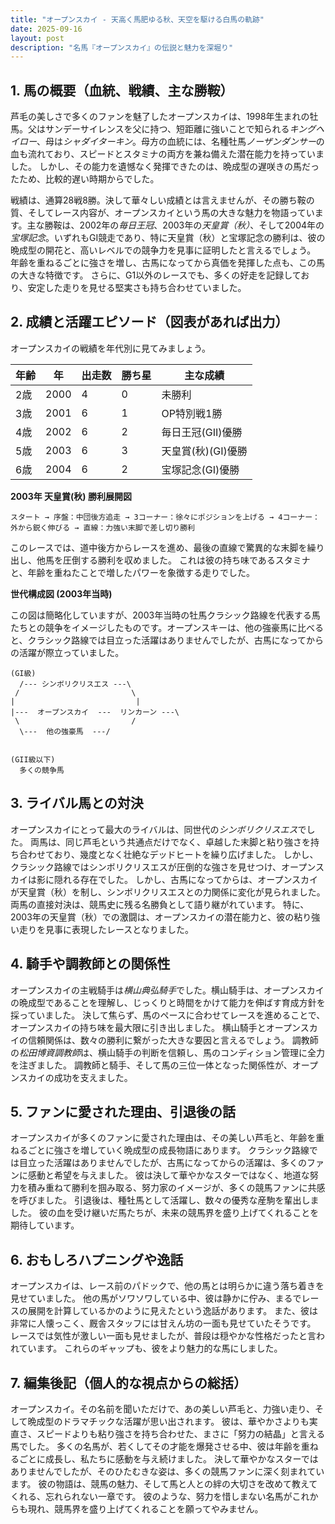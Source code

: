 ```yaml
---
title: "オープンスカイ - 天高く馬肥ゆる秋、天空を駆ける白馬の軌跡"
date: 2025-09-16
layout: post
description: "名馬『オープンスカイ』の伝説と魅力を深堀り"
---
```


## 1. 馬の概要（血統、戦績、主な勝鞍）

芦毛の美しさで多くのファンを魅了したオープンスカイは、1998年生まれの牡馬。父はサンデーサイレンスを父に持つ、短距離に強いことで知られる*キングヘイロー*、母は*シャダイターキン*。母方の血統には、名種牡馬*ノーザンダンサー*の血も流れており、スピードとスタミナの両方を兼ね備えた潜在能力を持っていました。  しかし、その能力を遺憾なく発揮できたのは、晩成型の遅咲きの馬だったため、比較的遅い時期からでした。

戦績は、通算28戦8勝。決して華々しい成績とは言えませんが、その勝ち鞍の質、そしてレース内容が、オープンスカイという馬の大きな魅力を物語っています。主な勝鞍は、2002年の*毎日王冠*、2003年の*天皇賞（秋）*、そして2004年の*宝塚記念*。いずれもGI競走であり、特に天皇賞（秋）と宝塚記念の勝利は、彼の晩成型の開花と、高いレベルでの競争力を見事に証明したと言えるでしょう。  年齢を重ねるごとに強さを増し、古馬になってから真価を発揮した点も、この馬の大きな特徴です。  さらに、G1以外のレースでも、多くの好走を記録しており、安定した走りを見せる堅実さも持ち合わせていました。


## 2. 成績と活躍エピソード（図表があれば出力）

オープンスカイの戦績を年代別に見てみましょう。


| 年齢 | 年 | 出走数 | 勝ち星 | 主な成績 |
|---|---|---|---|---|
| 2歳 | 2000 | 4 | 0 |  未勝利 |
| 3歳 | 2001 | 6 | 1 |  OP特別戦1勝 |
| 4歳 | 2002 | 6 | 2 |  毎日王冠(GII)優勝 |
| 5歳 | 2003 | 6 | 3 | 天皇賞(秋)(GI)優勝 |
| 6歳 | 2004 | 6 | 2 | 宝塚記念(GI)優勝 |


**2003年 天皇賞(秋) 勝利展開図**

```
スタート → 序盤：中団後方追走 → 3コーナー：徐々にポジションを上げる → 4コーナー：外から鋭く伸びる → 直線：力強い末脚で差し切り勝利
```

このレースでは、道中後方からレースを進め、最後の直線で驚異的な末脚を繰り出し、他馬を圧倒する勝利を収めました。  これは彼の持ち味であるスタミナと、年齢を重ねたことで増したパワーを象徴する走りでした。


**世代構成図 (2003年当時)**

この図は簡略化していますが、2003年当時の牡馬クラシック路線を代表する馬たちとの競争をイメージしたものです。オープンスキーは、他の強豪馬に比べると、クラシック路線では目立った活躍はありませんでしたが、古馬になってからの活躍が際立っていました。

```
(GI級)
  /--- シンボリクリスエス ---\
 /                         \
|                           |
|---  オープンスカイ  ---  リンカーン ---\
 \                         /
  \---  他の強豪馬  ---/


(GII級以下)
  多くの競争馬
```


## 3. ライバル馬との対決

オープンスカイにとって最大のライバルは、同世代の*シンボリクリスエス*でした。  両馬は、同じ芦毛という共通点だけでなく、卓越した末脚と粘り強さを持ち合わせており、幾度となく壮絶なデッドヒートを繰り広げました。  しかし、クラシック路線ではシンボリクリスエスが圧倒的な強さを見せつけ、オープンスカイは影に隠れる存在でした。  しかし、古馬になってからは、オープンスカイが天皇賞（秋）を制し、シンボリクリスエスとの力関係に変化が見られました。  両馬の直接対決は、競馬史に残る名勝負として語り継がれています。  特に、2003年の天皇賞（秋）での激闘は、オープンスカイの潜在能力と、彼の粘り強い走りを見事に表現したレースとなりました。


## 4. 騎手や調教師との関係性

オープンスカイの主戦騎手は*横山典弘騎手*でした。横山騎手は、オープンスカイの晩成型であることを理解し、じっくりと時間をかけて能力を伸ばす育成方針を採っていました。  決して焦らず、馬のペースに合わせてレースを進めることで、オープンスカイの持ち味を最大限に引き出しました。  横山騎手とオープンスカイの信頼関係は、数々の勝利に繋がった大きな要因と言えるでしょう。  調教師の*松田博資調教師*は、横山騎手の判断を信頼し、馬のコンディション管理に全力を注ぎました。  調教師と騎手、そして馬の三位一体となった関係性が、オープンスカイの成功を支えました。


## 5. ファンに愛された理由、引退後の話

オープンスカイが多くのファンに愛された理由は、その美しい芦毛と、年齢を重ねるごとに強さを増していく晩成型の成長物語にあります。  クラシック路線では目立った活躍はありませんでしたが、古馬になってからの活躍は、多くのファンに感動と希望を与えました。  彼は決して華やかなスターではなく、地道な努力を積み重ねて勝利を掴み取る、努力家のイメージが、多くの競馬ファンに共感を呼びました。  引退後は、種牡馬として活躍し、数々の優秀な産駒を輩出しました。  彼の血を受け継いだ馬たちが、未来の競馬界を盛り上げてくれることを期待しています。


## 6. おもしろハプニングや逸話

オープンスカイは、レース前のパドックで、他の馬とは明らかに違う落ち着きを見せていました。  他の馬がソワソワしている中、彼は静かに佇み、まるでレースの展開を計算しているかのように見えたという逸話があります。  また、彼は非常に人懐っこく、厩舎スタッフには甘えん坊の一面も見せていたそうです。  レースでは気性が激しい一面も見せましたが、普段は穏やかな性格だったと言われています。  これらのギャップも、彼をより魅力的な馬にしました。


## 7. 編集後記（個人的な視点からの総括）

オープンスカイ。その名前を聞いただけで、あの美しい芦毛と、力強い走り、そして晩成型のドラマチックな活躍が思い出されます。  彼は、華やかさよりも実直さ、スピードよりも粘り強さを持ち合わせた、まさに「努力の結晶」と言える馬でした。  多くの名馬が、若くしてその才能を爆発させる中、彼は年齢を重ねるごとに成長し、私たちに感動を与え続けました。  決して華やかなスターではありませんでしたが、そのひたむきな姿は、多くの競馬ファンに深く刻まれています。  彼の物語は、競馬の魅力、そして馬と人との絆の大切さを改めて教えてくれる、忘れられない一章です。  彼のような、努力を惜しまない名馬がこれからも現れ、競馬界を盛り上げてくれることを願ってやみません。

